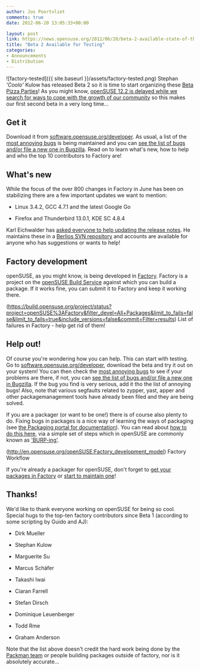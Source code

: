 ```yaml
---
author: Jos Poortvliet
comments: true
date: 2012-06-20 13:05:33+00:00

layout: post
link: https://news.opensuse.org/2012/06/20/beta-2-available-state-of-the-discussion-about-the-future-in-progress/
title: "Beta 2 Available for Testing"
categories:
- Announcements
- Distribution
---
```

![factory-tested]({{ site.baseurl }}/assets/factory-tested.png)
Stephan _'Coolo'_ Kulow has released Beta 2 so it is time to start organizing these [Beta Pizza Parties](https://news.opensuse.org/2012/06/18/beta-means-pizza-join-the-party-or-make-your-own/)! As you might know, [openSUSE 12.2 is delayed while we search for ways to cope with the growth of our community](https://news.opensuse.org/2012/06/14/where-is-my-12-2-my-kingdom-for-a-12-2/) so this makes our first second beta in a very long time...


## Get it


Download it from [software.opensuse.org/developer](http://software.opensuse.org/developer/). As usual, a list of the [most annoying bugs](http://en.opensuse.org/openSUSE:Most_annoying_bugs_12.2_dev) is being maintained and you can [see the list of bugs](https://bugzilla.novell.com/query.cgi?classification=openSUSE&field0-0-0=op_sys&product=openSUSE%2012.2&query_format=advanced&resolution=---&type0-0-0=substring&value0-0-0=openSUSE) [and/or file a new one in Bugzilla](https://bugzilla.novell.com/enter_bug.cgi?product=openSUSE%2012.2&format=guided). Read on to learn what's new, how to help and who the top 10 contributors to Factory are!<!-- more -->


## What's new


While the focus of the over 800 changes in Factory in June has been on stabilizing there are a few important updates we want to mention:



	
  * Linux 3.4.2, GCC 4.7.1 and the latest Google Go

	
  * Firefox and Thunderbird 13.0.1, KDE SC 4.8.4


Karl Eichwalder has [asked everyone to help updating the release notes](http://lists.opensuse.org/opensuse-factory/2012-06/msg00638.html). He maintains these in a [Berlios SVN repository](https://svn.berlios.de/svnroot/repos/opensuse/trunk/documentation/release-notes-opensuse) and accounts are available for anyone who has suggestions or wants to help!


## Factory development


openSUSE, as you might know, is being developed in [Factory](http://en.opensuse.org/Portal:Factory). Factory is a project on the [openSUSE Build Service](http://build.opensuse.org) against which you can build a package. If it works fine, you can submit it to Factory and keep it working there.

(https://build.opensuse.org/project/status?project=openSUSE%3AFactory&filter_devel=All+Packages&limit_to_fails=false&limit_to_fails=true&include_versions=false&commit=Filter+results) List of failures in Factory - help get rid of them!


## Help out!


Of course you're wondering how you can help. This can start with testing. Go to [software.opensuse.org/developer](http://software.opensuse.org/developer/), download the beta and try it out on your system! You can then check the
[most annoying bugs](http://en.opensuse.org/openSUSE:Most_annoying_bugs_12.2_dev) to see if your problems are there, if not, you can [see the list of bugs and/or file a new one in Bugzilla](https://bugzilla.novell.com/query.cgi?classification=openSUSE&field0-0-0=op_sys&product=openSUSE%2012.2&query_format=advanced&resolution=---&type0-0-0=substring&value0-0-0=openSUSE). If the bug you find is very serious, add it tho the list of annoying bugs! Also, note that various segfaults related to zypper, yast, apper and other packagemanagement tools have already been filed and they are being solved.

If you are a packager (or want to be one!) there is of course also plenty to do. Fixing bugs in packages is a nice way of learning the ways of packaging (see [the Packaging portal for documentation](http://en.opensuse.org/Portal:Packaging)). You can read about [how to do this here](http://en.opensuse.org/openSUSE:How_to_contribute_to_Factory), via a simple set of steps which in openSUSE are commonly known as ['BURP-ing'](http://lizards.opensuse.org/2011/05/16/have-you-burped-yet-today/).

(http://en.opensuse.org/openSUSE:Factory_development_model) Factory Workflow

If you're already a packager for openSUSE, don't forget to [get your packages in Factory](http://en.opensuse.org/openSUSE:How_to_contribute_to_Factory#How_to_add_a_new_package_to_Factory) or [start to maintain one](http://en.opensuse.org/openSUSE:How_to_contribute_to_Factory#How_to_become_a_maintainer_of_a_package_in_Factory)!


## Thanks!


We'd like to thank everyone working on openSUSE for being so cool. Special hugs to the top-ten factory contributors since Beta 1 (according to some scripting by Guido and AJ):



	
  * Dirk Mueller

	
  * Stephan Kulow

	
  * Marguerite Su

	
  * Marcus Schäfer

	
  * Takashi Iwai

	
  * Ciaran Farrell

	
  * Stefan Dirsch

	
  * Dominique Leuenberger

	
  * Todd Rme

	
  * Graham Anderson


Note that the list above doesn't credit the hard work being done by the [Packman team](http://packman.links2linux.org/) or people building packages outside of factory, nor is it absolutely accurate...		
